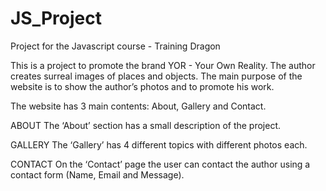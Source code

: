 # JS_Project

Project for the Javascript course - Training Dragon

This is a project to promote the brand YOR - Your Own Reality. The author creates surreal images of places and objects. The main purpose of the website is to show the author’s photos and to promote his work.

The website has 3 main contents: About, Gallery and Contact. 

ABOUT
The ‘About’ section has a small description of the project. 

GALLERY
The ‘Gallery’ has 4 different topics with different photos each. 

CONTACT
On the ‘Contact’ page the user can contact the author using a contact form (Name, Email and Message).

 
